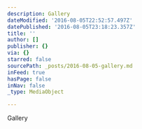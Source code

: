```yaml
---
description: Gallery
dateModified: '2016-08-05T22:52:57.497Z'
datePublished: '2016-08-05T23:18:23.357Z'
title: ''
author: []
publisher: {}
via: {}
starred: false
sourcePath: _posts/2016-08-05-gallery.md
inFeed: true
hasPage: false
inNav: false
_type: MediaObject

---
```

Gallery